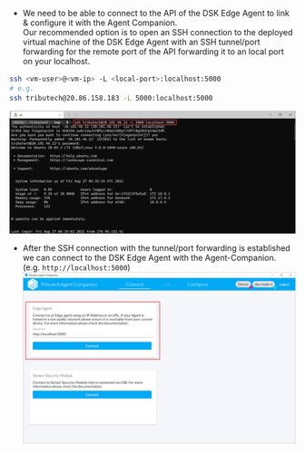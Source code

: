 - We need to be able to connect to the API of the DSK Edge Agent to link & configure it with the Agent Companion.  
  Our recommended option is to open an SSH connection to the deployed virtual machine of the DSK Edge Agent with an SSH tunnel/port forwarding for the remote port of the API forwarding it to an local port on your localhost.

```bash
ssh <vm-user>@<vm-ip> -L <local-port>:localhost:5000
# e.g.
ssh tributech@20.86.158.183 -L 5000:localhost:5000
```

![AgentCompanion - Connect 1](./img/agent-companion-connect-1.png)

- After the SSH connection with the tunnel/port forwarding is established we can connect to the DSK Edge Agent with the Agent-Companion.  
  (e.g. `http://localhost:5000`)
  ![AgentCompanion - Connect 2](./img/agent-companion-connect-2.png)

